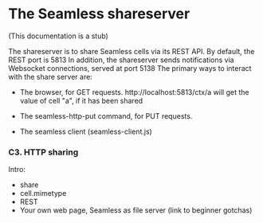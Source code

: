The Seamless shareserver
========================

(This documentation is a stub)

The shareserver is to share Seamless cells via its REST API.
By default, the REST port is 5813
In addition, the shareserver sends notifications via Websocket connections, served at port 5138
The primary ways to interact with the share server are:

- The browser, for GET requests.
  http://localhost:5813/ctx/a will get the value of cell "a", if it has been shared

- The seamless-http-put command, for PUT requests.

- The seamless client (seamless-client.js)

### C3. HTTP sharing

Intro:

- share
- cell.mimetype
- REST
- Your own web page, Seamless as file server (link to beginner gotchas)
